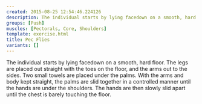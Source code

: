 ```yaml
---
created: 2015-08-25 12:54:46.224126
description: The individual starts by lying facedown on a smooth, hard floor.
groups: [Push]
muscles: [Pectorals, Core, Shoulders]
template: exercise.html
title: Pec Flies
variants: []
---
```

The individual starts by lying facedown on a smooth, hard floor. The legs are placed out straight with the toes on the floor, and the arms out to the sides. Two small towels are placed under the palms. With the arms and body kept straight, the palms are slid together in a controlled manner until the hands are under the shoulders. The hands are then slowly slid apart until the chest is barely touching the floor.